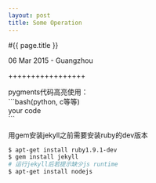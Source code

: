 ```yaml
---
layout: post
title: Some Operation 
---
```


#{{ page.title }}  
<p class="meta">06 Mar 2015 - Guangzhou</p> 
+++++++++++++++++
<br>

pygments代码高亮使用：  
\`\`\`bash(python, c等等)  
your code  
\`\`\`  

用gem安装jekyll之前需要安装ruby的dev版本  

```bash
$ apt-get install ruby1.9.1-dev
$ gem install jekyll
# 运行jekyll后若提示缺少js runtime
$ apt-get install nodejs
```
